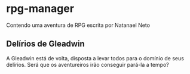 # rpg-manager

Contendo uma aventura de RPG escrita por Natanael Neto

## Delírios de Gleadwin

A Gleadwin está de volta, disposta a levar todos para o domínio de seus delírios. Será que os aventureiros irão conseguir pará-la a tempo?
